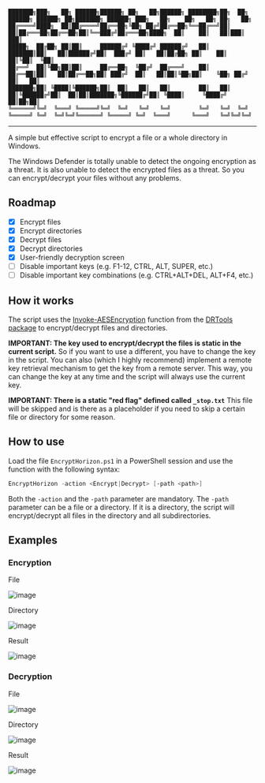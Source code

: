 ```
███████╗███╗   ██╗ ██████╗██████╗ ██╗   ██╗██████╗ ████████╗██╗  ██╗ ██████╗ ██████╗ ██╗███████╗ ██████╗ ███╗   ██╗    ██╗   ██╗ ██╗   ██╗
██╔════╝████╗  ██║██╔════╝██╔══██╗╚██╗ ██╔╝██╔══██╗╚══██╔══╝██║  ██║██╔═══██╗██╔══██╗██║╚══███╔╝██╔═══██╗████╗  ██║    ██║   ██║███║  ███║
█████╗  ██╔██╗ ██║██║     ██████╔╝ ╚████╔╝ ██████╔╝   ██║   ███████║██║   ██║██████╔╝██║  ███╔╝ ██║   ██║██╔██╗ ██║    ██║   ██║╚██║  ╚██║
██╔══╝  ██║╚██╗██║██║     ██╔══██╗  ╚██╔╝  ██╔═══╝    ██║   ██╔══██║██║   ██║██╔══██╗██║ ███╔╝  ██║   ██║██║╚██╗██║    ╚██╗ ██╔╝ ██║   ██║
███████╗██║ ╚████║╚██████╗██║  ██║   ██║   ██║        ██║   ██║  ██║╚██████╔╝██║  ██║██║███████╗╚██████╔╝██║ ╚████║     ╚████╔╝  ██║██╗██║
╚══════╝╚═╝  ╚═══╝ ╚═════╝╚═╝  ╚═╝   ╚═╝   ╚═╝        ╚═╝   ╚═╝  ╚═╝ ╚═════╝ ╚═╝  ╚═╝╚═╝╚══════╝ ╚═════╝ ╚═╝  ╚═══╝      ╚═══╝   ╚═╝╚═╝╚═╝
```

-------------------------------------------------------------------------------------

A simple but effective script to encrypt a file or a whole directory in Windows.

The Windows Defender is totally unable to detect the ongoing encryption as a threat. It is also unable to detect the encrypted files as a threat. So you can encrypt/decrypt your files without any problems.

## Roadmap
- [x] Encrypt files
- [x] Encrypt directories
- [x] Decrypt files
- [x] Decrypt directories
- [X] User-friendly decryption screen
- [ ] Disable important keys (e.g. F1-12, CTRL, ALT, SUPER, etc.)
- [ ] Disable important key combinations (e.g. CTRL+ALT+DEL, ALT+F4, etc.)

## How it works

The script uses the [Invoke-AESEncryption](https://www.powershellgallery.com/packages/DRTools/4.0.2.3/Content/Functions%5CInvoke-AESEncryption.ps1) function from the [DRTools package](https://www.powershellgallery.com/packages/DRTools/4.0.3.4) to encrypt/decrypt files and directories.

**IMPORTANT: The key used to encrypt/decrypt the files is static in the current script.** So if you want to use a different, you have to change the key in the script. You can also (which I highly recommend) implement a remote key retrieval mechanism to get the key from a remote server. This way, you can change the key at any time and the script will always use the current key.

**IMPORTANT: There is a static "red flag" defined called `_stop.txt`** This file will be skipped and is there as a placeholder if you need to skip a certain file or directory for some reason.

## How to use

Load the file `EncryptHorizon.ps1` in a PowerShell session and use the function with the following syntax:

```powershell
EncryptHorizon -action <Encrypt|Decrypt> [-path <path>]
```

Both the `-action` and the `-path` parameter are mandatory. The `-path` parameter can be a file or a directory. If it is a directory, the script will encrypt/decrypt all files in the directory and all subdirectories.

## Examples
### Encryption

File

![image](https://github.com/maxbirnbacher/EncryptHorizon/assets/66524685/4fe64785-bb55-48ec-a88d-4282affd6d2d)

Directory

![image](https://github.com/maxbirnbacher/EncryptHorizon/assets/66524685/54ad21d0-3ea5-43d7-9bdc-fe0b43395869)

Result

![image](https://github.com/maxbirnbacher/EncryptHorizon/assets/66524685/013a97e5-5f7d-47f6-acd1-7cbd254824c5)

### Decryption

File

![image](https://github.com/maxbirnbacher/EncryptHorizon/assets/66524685/bc32ef52-5f00-41d5-862c-b42cce831ca3)

Directory

![image](https://github.com/maxbirnbacher/EncryptHorizon/assets/66524685/28d4e529-2f88-44aa-91dc-61881019ade7)

Result

![image](https://github.com/maxbirnbacher/EncryptHorizon/assets/66524685/85767562-be0a-464a-babc-b8a18a6e4e3c)


